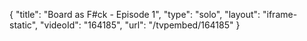 {
    "title": "Board as F#ck - Episode 1",
    "type": "solo",
    "layout": "iframe-static",
    "videoId": "164185",
    "url": "\/tvpembed\/164185"
}
